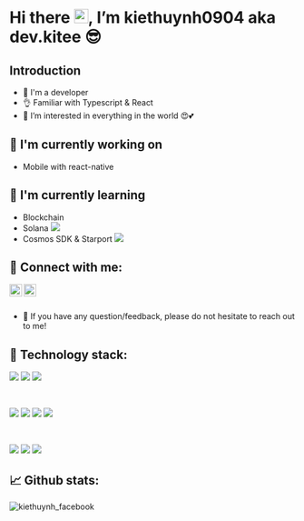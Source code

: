 # Hi there <img src="https://media.giphy.com/media/hvRJCLFzcasrR4ia7z/giphy.gif" width="25px">, I’m kiethuynh0904 aka dev.kitee 😎 

## Introduction
- 💜 I'm a developer
- 👌 Familiar with Typescript & React
- 👀 I’m interested in everything in the world 😍💕

## 🔭 I'm currently working on

- Mobile with react-native

## 🌱 I'm currently learning

- Blockchain
- Solana  <a target="_blank" href="solana.com"><img src="https://raw.githubusercontent.com/ErikThiart/cryptocurrency-icons/master/16/solana.png"></a>
- Cosmos SDK & Starport <img src="https://raw.githubusercontent.com/ErikThiart/cryptocurrency-icons/master/16/cosmos.png ">

## 🤝 Connect with me:

<a target="_blank" href="https://www.facebook.com/tuan.kiet.39566">
  <img align="left" alt="kiethuynh_facebook" width="22px" src="https://raw.githubusercontent.com/peterthehan/peterthehan/7029bb807325ea4ed58ee1fdef16f6f4780c8654/assets/facebook.svg" />
</a>
<a target="_blank" href="https://www.instagram.com/kiethuynh904/"><img align="left" src="https://raw.githubusercontent.com/yushi1007/yushi1007/main/images/instagram.svg" alt="dev.kitee | Instagram" width="22px"/></a>

<br /> 

<br />

- 💬 If you have any question/feedback, please do not hesitate to reach out to me!

## 💼 Technology stack:

![](https://img.shields.io/badge/library-React-informational?style=flat&logo=react&color=61DAFB)
![](https://img.shields.io/badge/framework-Vue-informational?style=flat&logo=vue.js&color=4FC08D)
![](https://img.shields.io/badge/framework-Next-informational?style=flat&logo=next.js&color=000000)
 
<br />

![](https://img.shields.io/badge/code-javascript-informational?style=flat&logo=javascript&color=F7DF1E)
![](https://img.shields.io/badge/code-typescript-informational?style=flat&logo=typescript&color=3178C6)
![](https://img.shields.io/badge/code-Rust-informational?style=flat&logo=rust&color=000000)
![](https://img.shields.io/badge/code-Go-informational?style=flat&logo=go&color=00ADD8)

<br />

![](https://img.shields.io/badge/Tools-Yarn-informational?style=flat&logo=Yarn&color=2C8EBB)
![](https://img.shields.io/badge/Tools-NPM-informational?style=flat&logo=NPM&color=CB3837)
![](https://img.shields.io/badge/Tools-Git-informational?style=flat&logo=Git&color=F05032)

## 📈 Github stats:

<img align="left" alt="kiethuynh_facebook"  src="https://github-readme-stats.vercel.app/api?username=kiethuynh0904&theme=material-palenight&show_icons=true" />






